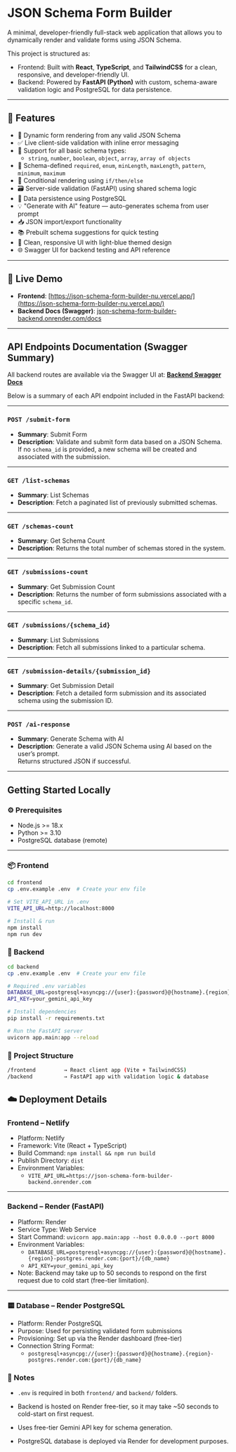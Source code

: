 # JSON Schema Form Builder

A minimal, developer-friendly full-stack web application that allows you to dynamically render and validate forms using JSON Schema.

This project is structured as:

 - Frontend: Built with **React**, **TypeScript**, and **TailwindCSS** for a clean, responsive, and developer-friendly UI.
 - Backend: Powered by **FastAPI (Python)** with custom, schema-aware validation logic and PostgreSQL for data persistence.

---

## 🔧 Features

- 🧩 Dynamic form rendering from any valid JSON Schema
- ✅ Live client-side validation with inline error messaging
- 🔁 Support for all basic schema types:
  - `string`, `number`, `boolean`, `object`, `array`, `array of objects`
- 🔐 Schema-defined `required`, `enum`, `minLength`, `maxLength`, `pattern`, `minimum`, `maximum`
- 🧠 Conditional rendering using `if/then/else`
- 🗃️ Server-side validation (FastAPI) using shared schema logic
- 💾 Data persistence using PostgreSQL
- 💡 "Generate with AI" feature — auto-generates schema from user prompt
- 📥 JSON import/export functionality
- 📚 Prebuilt schema suggestions for quick testing
- 🧼 Clean, responsive UI with light-blue themed design
- 🌐 Swagger UI for backend testing and API reference

---

## 🚀 Live Demo

- **Frontend**: [https://json-schema-form-builder-nu.vercel.app/](https://json-schema-form-builder-nu.vercel.app/)
- **Backend Docs (Swagger)**: [json-schema-form-builder-backend.onrender.com/docs](https://json-schema-form-builder-backend.onrender.com/docs)

---

## API Endpoints Documentation (Swagger Summary)

All backend routes are available via the Swagger UI at:
 **[Backend Swagger Docs](https://json-schema-form-builder-backend.onrender.com/docs)**

Below is a summary of each API endpoint included in the FastAPI backend:

---

### `POST /submit-form`

- **Summary**: Submit Form  
- **Description**: Validate and submit form data based on a JSON Schema.  
  If no `schema_id` is provided, a new schema will be created and associated with the submission.

---

### `GET /list-schemas`

- **Summary**: List Schemas  
- **Description**: Fetch a paginated list of previously submitted schemas.

---

### `GET /schemas-count`

- **Summary**: Get Schema Count  
- **Description**: Returns the total number of schemas stored in the system.

---

### `GET /submissions-count`

- **Summary**: Get Submission Count  
- **Description**: Returns the number of form submissions associated with a specific `schema_id`.

---

### `GET /submissions/{schema_id}`

- **Summary**: List Submissions  
- **Description**: Fetch all submissions linked to a particular schema.

---

### `GET /submission-details/{submission_id}`

- **Summary**: Get Submission Detail  
- **Description**: Fetch a detailed form submission and its associated schema using the submission ID.

---

### `POST /ai-response`

- **Summary**: Generate Schema with AI  
- **Description**: Generate a valid JSON Schema using AI based on the user’s prompt.  
  Returns structured JSON if successful.

---

## Getting Started Locally

### ⚙️ Prerequisites

- Node.js >= 18.x
- Python >= 3.10
- PostgreSQL database (remote)

---

### 📦 Frontend

```bash
cd frontend
cp .env.example .env  # Create your env file

# Set VITE_API_URL in .env
VITE_API_URL=http://localhost:8000

# Install & run
npm install
npm run dev
```

### 🐍 Backend
```bash
cd backend
cp .env.example .env  # Create your env file

# Required .env variables
DATABASE_URL=postgresql+asyncpg://{user}:{password}@{hostname}.{region}-postgres.render.com:{port}/{db_name}
API_KEY=your_gemini_api_key

# Install dependencies
pip install -r requirements.txt

# Run the FastAPI server
uvicorn app.main:app --reload
```

### 📁 Project Structure
```bash
/frontend         → React client app (Vite + TailwindCSS)
/backend          → FastAPI app with validation logic & database
```

## ☁️ Deployment Details

### Frontend – Netlify

- Platform: Netlify
- Framework: Vite (React + TypeScript)
- Build Command: `npm install && npm run build`
- Publish Directory: `dist`
- Environment Variables:
  - `VITE_API_URL=https://json-schema-form-builder-backend.onrender.com`

---

### Backend – Render (FastAPI)

- Platform: Render
- Service Type: Web Service
- Start Command: `uvicorn app.main:app --host 0.0.0.0 --port 8000`
- Environment Variables:
  - `DATABASE_URL=postgresql+asyncpg://{user}:{password}@{hostname}.{region}-postgres.render.com:{port}/{db_name}`
  - `API_KEY=your_gemini_api_key`
- Note: Backend may take up to 50 seconds to respond on the first request due to cold start (free-tier limitation).

---

### 🟨 Database – Render PostgreSQL

- Platform: Render PostgreSQL
- Purpose: Used for persisting validated form submissions
- Provisioning: Set up via the Render dashboard (free-tier)
- Connection String Format:
  - `postgresql+asyncpg://{user}:{password}@{hostname}.{region}-postgres.render.com:{port}/{db_name}`


### 📌 Notes
 - `.env` is required in both `frontend/` and `backend/` folders.

 - Backend is hosted on Render free-tier, so it may take ~50 seconds to cold-start on first request.

 - Uses free-tier Gemini API key for schema generation.

 - PostgreSQL database is deployed via Render for development purposes.
